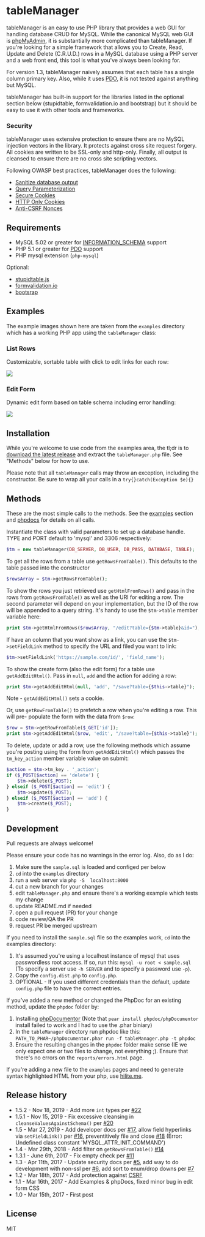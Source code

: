 # tableManager

tableManager is an easy to use PHP library that provides a web GUI for handling database CRUD for MySQL. 
While the canonical MySQL web GUI is [phpMyAdmin](https://www.phpmyadmin.net/), it is substantially 
more complicated than tableManager. If you're looking for a simple framework that allows you to Create, 
Read, Update and Delete (C.R.U.D.) rows in a MySQL database using a PHP server and a web front end, this 
tool is what you've always been looking for.

For version 1.3, tableManager naively assumes that each table has a single column primary key. Also, 
while it uses [PDO](http://php.net/manual/en/pdo.installation.php), it is not tested against anything but MySQL. 

tableManager has built-in support for the libraries listed in the optional section below (stupidtable, formvalidation.io and bootstrap) but it should be easy to use it with other tools and frameworks.

### Security

tableManager uses extensive protection to ensure there are no MySQL injection vectors in the library. It protects against cross site request forgery. All cookies are written to be SSL-only and http-only. Finally, all output is cleansed to ensure there are no cross site scripting vectors.

Following OWASP best practices, tableManager does the following:

* [Sanitize database output](https://www.owasp.org/index.php/XSS_(Cross_Site_Scripting)_Prevention_Cheat_Sheet#RULE_.236_-_Sanitize_HTML_Markup_with_a_Library_Designed_for_the_Job)
* [Query Parameterization](https://www.owasp.org/index.php/Query_Parameterization_Cheat_Sheet)
* [Secure Cookies](https://www.owasp.org/index.php/SecureFlag)
* [HTTP Only Cookies](https://www.owasp.org/index.php/HttpOnly)
* [Anti-CSRF Nonces](https://www.owasp.org/index.php/Cross-Site_Request_Forgery_(CSRF)_Prevention_Cheat_Sheet)

## Requirements

*  MySQL 5.02 or greater for [INFORMATION_SCHEMA](https://dev.mysql.com/doc/refman/5.7/en/information-schema.html) support
*  PHP 5.1 or greater for [PDO](http://php.net/manual/en/pdo.installation.php) support
*  PHP mysql extension (``php-mysql``)

Optional:
* [stupidtable.js](https://joequery.github.io/Stupid-Table-Plugin/) 
* [formvalidation.io](http://formvalidation.io)
* [bootsrap](http://getbootstrap.com/)

## Examples

The example images shown here are taken from the ``examples`` directory which has a working PHP app using the ``tableManager`` class:

### List Rows

Customizable, sortable table with click to edit links for each row:

![](./examples/rows.png)

### Edit Form

Dynamic edit form based on table schema including error handling:

![](./examples/edit.png)

## Installation 

While you're welcome to use code from the examples area, the tl;dr 
is to [download the latest release](https://github.com/Packet-Clearing-House/tableManager/releases/latest) and 
extract the ``tableManager.php`` file. See "Methods" below for how to use.

Please note that all ``tableManager`` calls may throw an exception, including the constructor. Be sure to 
wrap all your calls in a ``try{}catch(Exception $e){}``

## Methods

These are the most simple calls to the methods. See the [examples](https://github.com/Packet-Clearing-House/tableManager/tree/add-examples/examples) section and [phpdocs](https://github.com/Packet-Clearing-House/tableManager/tree/add-examples/phpdoc) for details on all calls.

Instantiate the class with valid parameters to set up a database handle. TYPE and PORT default 
to 'mysql' and 3306 respectively: 

```php
$tm = new tableManager(DB_SERVER, DB_USER, DB_PASS, DATABASE, TABLE);
```

To get all the rows from a table use ``getRowsFromTable()``. This defaults to the table 
passed into the constructor

```php
$rowsArray = $tm->getRowsFromTable();
```
To show the rows you just retrieved use ``getHtmlFromRows()`` and pass in the rows 
from ``getRowsFromTable()`` as well as the URI for editing a row. The second parameter will 
depend on your implementation, but the ID of the row will be appended to a query string. 
It's handy to use the ``$tm->table`` member variable here:

```php
print $tm->getHtmlFromRows($rowsArray, "/edit?table={$tm->table}&id=");
```

If have an column that you want show as a link, you can use the ``$tm->setFieldLink`` method to specify the URL and filed you want to link:

```php
$tm->setFieldLink('https://sample.com/id/', 'field_name');
```

To show the create form  (also the edit form) for a table use ``getAddEditHtml()``. Pass 
in ``null``, ``add`` and the action for adding a row:

```php
print $tm->getAddEditHtml(null, 'add', "/save?table={$this->table}");
```

Note - ``getAddEditHtml()`` sets a cookie.

Or, use ``getRowFromTable()`` to prefetch a row when you're editing a row. This will pre-
populate the form with the data from ``$row``:

```php
$row = $tm->getRowFromTable($_GET['id']);
print $tm->getAddEditHtml($row, 'edit', "/save?table={$this->table}");
```

To delete, update or add a row, use the following methods which assume you're posting using 
the form from ``getAddEditHtml()`` which passes the ``tm_key_action`` member variable value on submit:

```php
$action = $tm->tm_key . '_action';
if ($_POST[$action] == 'delete') {
    $tm->delete($_POST);
} elseif ($_POST[$action] == 'edit') {
    $tm->update($_POST);
} elseif ($_POST[$action] == 'add') {
    $tm->create($_POST);
}
```

## Development

Pull requests are always welcome!  

Please ensure your code has no warnings in the error log. Also, do as I do: 

1. Make sure the ``sample.sql`` is loaded and configed per below 
1. ``cd`` into the ``examples`` directory
1. run a web server via ``php -S  localhost:8000``
1. cut a new branch for your changes
1. edit ``tableManager.php`` and ensure there's a working example which tests my change
1. update README.md if needed
1. open a pull request (PR) for your change
1. code review/QA the PR
1. request PR be merged upstream

If you need to install the ``sample.sql`` file so the examples work, ``cd`` into the examples directory:

1. It's assumed you're using a localhost instance of mysql that uses passwordless root access.  If so, run this:  ``mysql -u root < sample.sql`` (To specify a server use  ``-h SERVER`` and to specify a password use ``-p``).
1. Copy the ``config.dist.php`` to ``config.php``. 
1. OPTIONAL - If you used different credentials than the default, update ``config.php`` file to have the correct entries.

If you've added a new method or changed the PhpDoc for an existing method, update the ``phpdoc`` folder by:

1. Installing [phpDocumentor](https://www.phpdoc.org/) (Note that ``pear install phpdoc/phpDocumentor`` install failed to work and I had to use the .phar biniary)
1. In the ``tableManager`` directory run phpdoc like this: ``PATH_TO_PHAR~/phpDocumentor.phar run -f tableManager.php -t phpdoc``
1. Ensure the resulting changes in the ``phpdoc`` folder make sense (IE we only expect one or two files to change, not everything ;). Ensure that there's no errors on the ``reports/errors.html`` page.

If you're adding a new file to the ``examples`` pages and need to generate syntax highlighted HTML from your php, use [hilite.me](http://hilite.me/).

## Release history

* 1.5.2 - Nov 18, 2019 - Add more `int` types per [#22](https://github.com/Packet-Clearing-House/tableManager/issues/22)
* 1.5.1 - Nov 15, 2019 - Fix excessive cleansing in `cleanseValuesAgainstSchema()` per [#20](https://github.com/Packet-Clearing-House/tableManager/issues/20)
* 1.5 - Mar 27, 2019 - Add developer docs per [#17](https://github.com/Packet-Clearing-House/tableManager/issues/17), allow field hyperlinks via ``setFieldLink()`` per [#16](https://github.com/Packet-Clearing-House/tableManager/issues/16), preventitively file and close [#18](https://github.com/Packet-Clearing-House/tableManager/issues/18) (Error: Undefined class constant 'MYSQL_ATTR_INIT_COMMAND')
* 1.4 - Mar 29th, 2018 - Add filter on ``getRowsFromTable()`` [#14](https://github.com/Packet-Clearing-House/tableManager/issues/14)
* 1.3.1 - June 6th, 2017 - Fix empty check per [#11](https://github.com/Packet-Clearing-House/tableManager/issues/11)
* 1.3 - Apr 11th, 2017 - Update security docs per [#5](https://github.com/Packet-Clearing-House/tableManager/issues/5), add way to do development with non-ssl per [#6](https://github.com/Packet-Clearing-House/tableManager/issues/6), add sort to enum/drop downs per [#7](https://github.com/Packet-Clearing-House/tableManager/issues/7)
* 1.2 - Mar 18th, 2017 - Add protection against [CSRF](https://www.owasp.org/index.php/Cross-Site_Request_Forgery_(CSRF))
* 1.1 - Mar 16th, 2017 - Add Examples & phpDocs, fixed minor bug in edit form CSS
* 1.0 - Mar 15th, 2017 - First post

## License 

MIT
